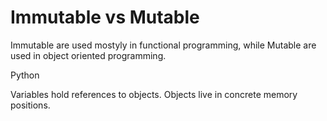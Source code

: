 # Immutable vs Mutable

Immutable are used mostyly in functional programming, while 
Mutable are used in object oriented programming.


Python 

Variables hold references to objects.
Objects live in concrete memory positions.